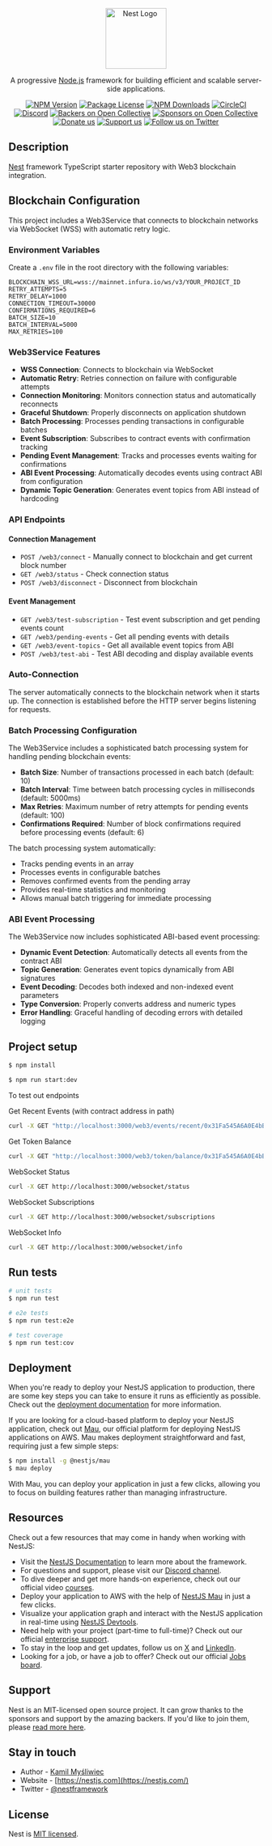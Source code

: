 <p align="center">
  <a href="http://nestjs.com/" target="blank"><img src="https://nestjs.com/img/logo-small.svg" width="120" alt="Nest Logo" /></a>
</p>

[circleci-image]: https://img.shields.io/circleci/build/github/nestjs/nest/master?token=abc123def456
[circleci-url]: https://circleci.com/gh/nestjs/nest

  <p align="center">A progressive <a href="http://nodejs.org" target="_blank">Node.js</a> framework for building efficient and scalable server-side applications.</p>
    <p align="center">
<a href="https://www.npmjs.com/~nestjscore" target="_blank"><img src="https://img.shields.io/npm/v/@nestjs/core.svg" alt="NPM Version" /></a>
<a href="https://www.npmjs.com/~nestjscore" target="_blank"><img src="https://img.shields.io/npm/l/@nestjs/core.svg" alt="Package License" /></a>
<a href="https://www.npmjs.com/~nestjscore" target="_blank"><img src="https://img.shields.io/npm/dm/@nestjs/common.svg" alt="NPM Downloads" /></a>
<a href="https://circleci.com/gh/nestjs/nest" target="_blank"><img src="https://img.shields.io/circleci/build/github/nestjs/nest/master" alt="CircleCI" /></a>
<a href="https://discord.gg/G7Qnnhy" target="_blank"><img src="https://img.shields.io/badge/discord-online-brightgreen.svg" alt="Discord"/></a>
<a href="https://opencollective.com/nest#backer" target="_blank"><img src="https://opencollective.com/nest/backers/badge.svg" alt="Backers on Open Collective" /></a>
<a href="https://opencollective.com/nest#sponsor" target="_blank"><img src="https://opencollective.com/nest/sponsors/badge.svg" alt="Sponsors on Open Collective" /></a>
  <a href="https://paypal.me/kamilmysliwiec" target="_blank"><img src="https://img.shields.io/badge/Donate-PayPal-ff3f59.svg" alt="Donate us"/></a>
    <a href="https://opencollective.com/nest#sponsor"  target="_blank"><img src="https://img.shields.io/badge/Support%20us-Open%20Collective-41B883.svg" alt="Support us"></a>
  <a href="https://twitter.com/nestframework" target="_blank"><img src="https://img.shields.io/twitter/follow/nestframework.svg?style=social&label=Follow" alt="Follow us on Twitter"></a>
</p>
  <!--[![Backers on Open Collective](https://opencollective.com/nest/backers/badge.svg)](https://opencollective.com/nest#backer)
  [![Sponsors on Open Collective](https://opencollective.com/nest/sponsors/badge.svg)](https://opencollective.com/nest#sponsor)-->

## Description

[Nest](https://github.com/nestjs/nest) framework TypeScript starter repository with Web3 blockchain integration.

## Blockchain Configuration

This project includes a Web3Service that connects to blockchain networks via WebSocket (WSS) with automatic retry logic.

### Environment Variables

Create a `.env` file in the root directory with the following variables:

```env
BLOCKCHAIN_WSS_URL=wss://mainnet.infura.io/ws/v3/YOUR_PROJECT_ID
RETRY_ATTEMPTS=5
RETRY_DELAY=1000
CONNECTION_TIMEOUT=30000
CONFIRMATIONS_REQUIRED=6
BATCH_SIZE=10
BATCH_INTERVAL=5000
MAX_RETRIES=100
```

### Web3Service Features

- **WSS Connection**: Connects to blockchain via WebSocket
- **Automatic Retry**: Retries connection on failure with configurable attempts
- **Connection Monitoring**: Monitors connection status and automatically reconnects
- **Graceful Shutdown**: Properly disconnects on application shutdown
- **Batch Processing**: Processes pending transactions in configurable batches
- **Event Subscription**: Subscribes to contract events with confirmation tracking
- **Pending Event Management**: Tracks and processes events waiting for confirmations
- **ABI Event Processing**: Automatically decodes events using contract ABI from configuration
- **Dynamic Topic Generation**: Generates event topics from ABI instead of hardcoding

### API Endpoints

#### Connection Management
- `POST /web3/connect` - Manually connect to blockchain and get current block number
- `GET /web3/status` - Check connection status
- `POST /web3/disconnect` - Disconnect from blockchain

#### Event Management
- `GET /web3/test-subscription` - Test event subscription and get pending events count
- `GET /web3/pending-events` - Get all pending events with details
- `GET /web3/event-topics` - Get all available event topics from ABI
- `POST /web3/test-abi` - Test ABI decoding and display available events

### Auto-Connection

The server automatically connects to the blockchain network when it starts up. The connection is established before the HTTP server begins listening for requests.

### Batch Processing Configuration

The Web3Service includes a sophisticated batch processing system for handling pending blockchain events:

- **Batch Size**: Number of transactions processed in each batch (default: 10)
- **Batch Interval**: Time between batch processing cycles in milliseconds (default: 5000ms)
- **Max Retries**: Maximum number of retry attempts for pending events (default: 100)
- **Confirmations Required**: Number of block confirmations required before processing events (default: 6)

The batch processing system automatically:
- Tracks pending events in an array
- Processes events in configurable batches
- Removes confirmed events from the pending array
- Provides real-time statistics and monitoring
- Allows manual batch triggering for immediate processing

### ABI Event Processing

The Web3Service now includes sophisticated ABI-based event processing:

- **Dynamic Event Detection**: Automatically detects all events from the contract ABI
- **Topic Generation**: Generates event topics dynamically from ABI signatures
- **Event Decoding**: Decodes both indexed and non-indexed event parameters
- **Type Conversion**: Properly converts address and numeric types
- **Error Handling**: Graceful handling of decoding errors with detailed logging

## Project setup

```bash
$ npm install
```

```bash
$ npm run start:dev
```
To test out endpoints

Get Recent Events (with contract address in path)
```bash
curl -X GET "http://localhost:3000/web3/events/recent/0x31Fa545A6A0E4bBE7b39C6b3f8D1BcFD6546ED10"
```
Get Token Balance
```bash
curl -X GET "http://localhost:3000/web3/token/balance/0x31Fa545A6A0E4bBE7b39C6b3f8D1BcFD6546ED10/0x293127Fa5a8F97A4C3802782a37538A6a7A956D4"
```
WebSocket Status
```bash
curl -X GET http://localhost:3000/websocket/status
```
WebSocket Subscriptions
```bash
curl -X GET http://localhost:3000/websocket/subscriptions
```
WebSocket Info
```bash
curl -X GET http://localhost:3000/websocket/info
```
## Run tests

```bash
# unit tests
$ npm run test

# e2e tests
$ npm run test:e2e

# test coverage
$ npm run test:cov
```

## Deployment

When you're ready to deploy your NestJS application to production, there are some key steps you can take to ensure it runs as efficiently as possible. Check out the [deployment documentation](https://docs.nestjs.com/deployment) for more information.

If you are looking for a cloud-based platform to deploy your NestJS application, check out [Mau](https://mau.nestjs.com), our official platform for deploying NestJS applications on AWS. Mau makes deployment straightforward and fast, requiring just a few simple steps:

```bash
$ npm install -g @nestjs/mau
$ mau deploy
```

With Mau, you can deploy your application in just a few clicks, allowing you to focus on building features rather than managing infrastructure.

## Resources

Check out a few resources that may come in handy when working with NestJS:

- Visit the [NestJS Documentation](https://docs.nestjs.com) to learn more about the framework.
- For questions and support, please visit our [Discord channel](https://discord.gg/G7Qnnhy).
- To dive deeper and get more hands-on experience, check out our official video [courses](https://courses.nestjs.com/).
- Deploy your application to AWS with the help of [NestJS Mau](https://mau.nestjs.com) in just a few clicks.
- Visualize your application graph and interact with the NestJS application in real-time using [NestJS Devtools](https://devtools.nestjs.com).
- Need help with your project (part-time to full-time)? Check out our official [enterprise support](https://enterprise.nestjs.com).
- To stay in the loop and get updates, follow us on [X](https://x.com/nestframework) and [LinkedIn](https://linkedin.com/company/nestjs).
- Looking for a job, or have a job to offer? Check out our official [Jobs board](https://jobs.nestjs.com).

## Support

Nest is an MIT-licensed open source project. It can grow thanks to the sponsors and support by the amazing backers. If you'd like to join them, please [read more here](https://docs.nestjs.com/support).

## Stay in touch

- Author - [Kamil Myśliwiec](https://twitter.com/kammysliwiec)
- Website - [https://nestjs.com](https://nestjs.com/)
- Twitter - [@nestframework](https://twitter.com/nestframework)

## License

Nest is [MIT licensed](https://github.com/nestjs/nest/blob/master/LICENSE).
